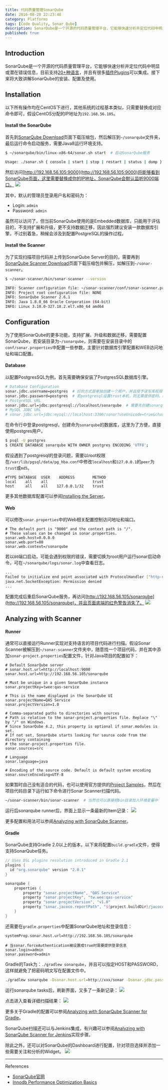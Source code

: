 ```yaml
---
title: 代码质量管理SonarQube
date: 2016-08-20 22:23:48
category: Platforms
tags: [Code Quality, Sonar Qube]
description: SonarQube是一个开源的代码质量管理平台，它能够快速分析并定位代码中明显或潜在错误信息，目前支持20+种语言的分析，并且有很多插件可以集成。
published: true
---
```


## Introduction
SonarQube是一个开源的代码质量管理平台，它能够快速分析并定位代码中明显或潜在错误信息，目前支持[20+种语言](http://docs.sonarqube.org/display/PLUG/Plugin+Library)，并且有很多[插件Plugins](http://docs.sonarqube.org/display/PLUG/SonarSource+Plugins)可以集成。接下来将大致讲解SonarQube的安装、配置及使用。

## Installation
以下所有操作均在CentOS下进行，其他系统的过程基本类似，只需要替换成对应命令即可，假设CentOS分配的IP地址为`192.168.56.105`。

#### Install the SonarQube
首先到[SonarQube Download](http://www.sonarqube.org/downloads/)页面下载压缩包，然后解压到`~/sonarqube`文件夹，最后运行命令启动服务，需要Java8运行环境支持。
``` bash
$ ~/sonarqube/bin/linux-x86-64/sonar.sh start  # 启动SonarQube服务

Usage: ./sonar.sh { console | start | stop | restart | status | dump }
```

然后访问[http://192.168.56.105:9000](http://192.168.56.105:9000)将能够看到SonarQube页面，这里需要替换成你的IP地址，SonarQube会默认监听9000端口。
![](/assets/sonarqube-by-step/sonarqube_home.png)

其中，默认的管理员登录用户名和密码为：
* Login: `admin`
* Password: `admin`

虽然可以访问了，但当前SonarQube使用的是Embedded数据库，只能用于评估目的，不支持扩展和升级，更不支持数据迁移，因此强烈建议安装一款数据库引擎，不过别着急，稍候会涉及到配置PostgreSQL的操作过程。

#### Install the Scanner
为了实现扫描项目代码并上传到SonarQube Server的目的，需要再到[SonarQube Scanner Download](http://docs.sonarqube.org/display/SCAN/Analyzing+with+SonarQube+Scanner)页面下载压缩包并解压，如解压到`~/sonar-scanner`。
``` bash
$ ~/sonar-scanner/bin/sonar-scanner --version

INFO: Scanner configuration file: ~/sonar-scanner/conf/sonar-scanner.properties
INFO: Project root configuration file: NONE
INFO: SonarQube Scanner 2.6.1
INFO: Java 1.8.0_66 Oracle Corporation (64-bit)
INFO: Linux 3.10.0-327.18.2.el7.x86_64 amd64
```

## Configuration
为了使用SonarQube的更多功能，支持扩展、升级和数据迁移，需要配置SonarQube，若安装目录为`~/sonarqube`，则需要在安装目录中的`conf/sonar.properties`中配置一些参数，主要针对数据库引擎配置和WEB访问地址和端口配置。

#### Database
以配置PostgresSQL为例，首先需要确保安装了PostgresSQL数据库引擎。
``` bash
# Database Configuration
sonar.jdbc.username=postgres  # 好的方式是单独创建一个用户，并且授予读写库权限
sonar.jdbc.password=postgres  # 若postgresql设置trust本机，则无需提供密码，md5时需提供密码
# PostgreSQL URL
sonar.jdbc.url=jdbc:postgresql://localhost/sonarqube  # 需要先创建sonarqube数据库
# MySQL JDBC URL
# sonar.jdbc.url=jdbc:mysql://localhost:3306/sonar?useUnicode=true&characterEncoding=utf8&rewriteBatchedStatements=true&useConfigs=maxPerformance
```

在命令行中登录postgresql，创建命为`sonarqube`的数据库，这里为了方便，直接使用postgres用户。
``` bash
$ psql -U postgres
$ CREATE DATABASE sonarqube WITH OWNER postgres ENCODING 'UTF8';
```

假设遇到了postgresql的登录问题，需要以root权限在`/var/lib/pgsql/data/pg_hba.conf`中修改`localhost`和`127.0.0.1`的`peer`为`trust`或`md5`。
``` apacheconf
#TYPE DATABASE  USER    ADDRESS        METHOD
local    all    all                    trust
host     all    all    127.0.0.1/32    trust
```

更多其他数据库配置可以参阅[Installing the Server](http://docs.sonarqube.org/display/SONAR/Installing+the+Server)。

#### Web
可以修改`sonar.properties`中的Web相关配置控制访问地址和端口。
``` apacheconf
# The default port is "9000" and the context path is "/". 
# These values can be changed in sonar.properties.
sonar.web.host=0.0.0.0
sonar.web.port=80
sonar.web.context=/sonarqube
```

若以`80`端口启动，可能会遇到权限的错误，需要切换为root用户运行sonar启动命令，可在`~/sonarqube/logs/sonar.log`中查看日志。
``` bash
...
Failed to initialize end point associated with ProtocolHandler ["http-nio-0.0.0.0-80"]
java.net.SocketException: Permission denied
...
```

配置完成后重启SonarQube服务，再访问[http://192.168.56.105/sonarqube](http://192.168.56.105/sonarqube)，并且页面底端的红色警告消失了。
![](/assets/sonarqube-by-step/sonarqube_home_new.png)

## Analyzing with Scanner
#### Runner
通常可以直接运行Runner实现对支持语言的项目代码进行扫描。假设Sonar Scanner被解压到`~/sonar-scanner`文件夹中，随意找一个项目代码，并在其中添加`sonar-project.properties`配置文件，针对Java项目的配置如下：
``` apacheconf
# Default SonarQube server
# sonar.host.url=http://localhost:9000
sonar.host.url=http://192.168.56.105/sonarqube

# Must be unique in a given SonarQube instance
sonar.projectKey=twee:qas-service

# This is the name displayed in the SonarQube UI
sonar.projectName=QAS Service
sonar.projectVersion=1.0

# Comma-separated paths to directories with sources
# Path is relative to the sonar-project.properties file. Replace "\" by "/" on Windows.
# Since SonarQube 4.2, this property is optional if sonar.modules is set. 
# If not set, SonarQube starts looking for source code from the directory containing 
# the sonar-project.properties file.
sonar.sources=src

# Language
sonar.language=java

# Encoding of the source code. Default is default system encoding
sonar.sourceEncoding=UTF-8
```

如果暂时自己没有适合的代码，也可以使用官方提供的[Project Samples](https://github.com/SonarSource/sonar-examples/archive/master.zip)，然后在项目代码目录下运行如下命令进行Sonar Scanner扫描代码。
``` bash
~/sonar-scanner/bin/sonar-scanner  # 当然也可以直接把bin目录加入环境变量中
```

运行后sonarqube runner后，界面上显示一条最新的Item记录：
![](/assets/sonarqube-by-step/runner_scan_item.png)

更多配置和用法可以参阅[Analyzing with SonarQube Scanner](http://docs.sonarqube.org/display/SCAN/Analyzing+with+SonarQube+Scanner)。

#### Gradle
SonarQube支持Gradle 2.0以上的版本，以下来将配置`build.gradle`文件，使得支持SonarQube任务。
``` gradle
// Uses DSL plugins resolution introduced in Gradle 2.1
plugins {
  id "org.sonarqube" version "2.0.1"
}

sonarqube {
    properties {
        property "sonar.projectName", "QAS Service"
        property "sonar.projectKey", "tw.wee:qas-service"
        property "sonar.projectVersion", "v1.0"
        property "sonar.jacoco.reportPath", "${project.buildDir}/jacoco/test.exec"
    }
}
```

还需要在`gradle.properties`中配置SonarQube地址和登录信息：
``` apacheconf
systemProp.sonar.host.url=http://192.168.56.105/sonarqube
 
# 当sonar.forceAuthentication被设置成true时需要提供登录信息
sonar.login=admin
sonar.password=admin
```

Gradle的Task为：`./gradlew sonarqube`，并且可以指定HOST和PASSWORD，这样就避免了把密码明文写在配置文件中。
``` bash
./gradlew sonarqube -Dsonar.host.url=http://xxx/sonar -Dsonar.jdbc.password=*** -Dsonar.verbose=true
```

运行sonarqube tasks后，刷新界面，又多了一条新记录：
![](/assets/sonarqube-by-step/gradle_scan_item.png)

点击进入查看详细扫描结果：
![](/assets/sonarqube-by-step/scanner_results.png)

更多关于Gradle的配置可以参阅[Analyzing with SonarQube Scanner for Gradle](http://docs.sonarqube.org/display/SCAN/Analyzing+with+SonarQube+Scanner+for+Gradle)。

SonarQube扫描还可以与Jenkins集成，有兴趣可以参阅[Analyzing with SonarQube Scanner for Jenkins](http://docs.sonarqube.org/display/SCAN/Analyzing+with+SonarQube+Scanner+for+Jenkins)实现步骤。

除此之外，还可以对SonarQube的Dashboard进行配置，针对项目选择并添加一些需要关注和分析的Widget。
![](/assets/sonarqube-by-step/widget_dashboard.png)

----
References
* [SonarQube官网](http://www.sonarqube.org/)
* [Innodb Performance Optimization Basics](https://www.percona.com/blog/2007/11/01/innodb-performance-optimization-basics/)




